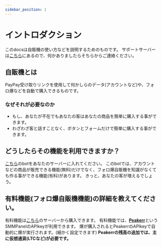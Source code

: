 ```yaml
---
sidebar_position: 1
---
```


# イントロダクション

このdocsは自販機の使い方などを説明するためのものです。
サポートサーバーは<a href="https://google.com" target="_blank" rel="noopener noreferrer">こちら</a>にあるので、何かありましたらそちらからご連絡ください。

## 自販機とは

PayPay受け取りリンクを使用して何かしらのデータ(アカウントなど)や、フォロ爆などを自動で購入できるものです。

### なぜそれが必要なのか

- もし、あなたが不在でもあなたの客はあなたの商品を簡単に購入する事ができます。
- わざわざ客と話すことなく、ボタンとフォームだけで簡単に購入する事ができます。

## どうしたらその機能を利用できますか？

<a href="https://google.com" target="_blank" rel="noopener noreferrer">こちら</a>のbotをあなたのサーバーに入れてください。
このbotでは、アカウントなどの商品が販売できる機能(無料)だけでなく、フォロ爆自販機を知識がなくても作る事ができる機能(有料)があります。
きっと、あなたの客が増えるでしょう。

## 有料機能(フォロ爆自販機機能)の詳細を教えてください。

有料機能は<a href="https://google.com" target="_blank">こちら</a>のサーバーから購入できます。
有料機能では、<a href="https://peakerr.com/" target="_blank">**Peakerr**</a>というSMMPanelのAPIkeyが利用できます。
爆が購入されるとPeakerrのAPIkeyで自動的に爆が実行されます。(細かく設定できます)
__**Peakerrの残高の追加では、主に仮想通貨(LTCなど)が必要です。**__

